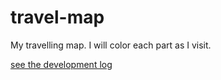 # travel-map
My travelling map. I will color each part as I visit.

[see the development log](https://2ood.tistory.com/100)
